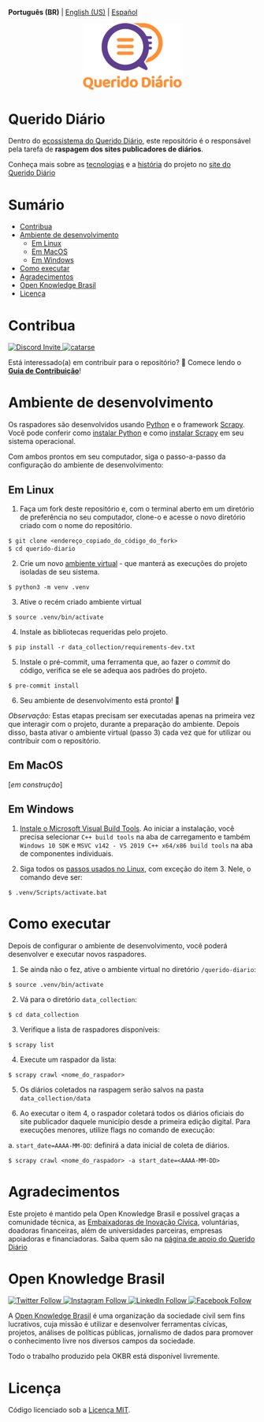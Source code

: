**Português (BR)** | [English (US)](.github/README-en-US.md) | [Español](.github/README-es.md)

<p align="center">
  <a href="https://queridodiario.ok.org.br/sobre" target="_blank"> <img alt="Querido Diário" src="./.github/images/querido-diario-logo.png" width="200">
  </a>
</p>

# Querido Diário
Dentro do [ecossistema do Querido Diário](https://github.com/okfn-brasil/querido-diario-comunidade/blob/main/.github/CONTRIBUTING.md#ecossistema), este repositório é o responsável pela tarefa de **raspagem dos sites publicadores de diários**.

Conheça mais sobre as [tecnologias](https://queridodiario.ok.org.br/tecnologia) e a [história](https://queridodiario.ok.org.br/sobre) do projeto no [site do Querido Diário](https://queridodiario.ok.org.br)

# Sumário
- [Contribua](#contribua)
- [Ambiente de desenvolvimento](#ambiente-de-desenvolvimento)
  - [Em Linux](#em-linux)
  - [Em MacOS](#em-macos)
  - [Em Windows](#em-windows)
- [Como executar](#como-executar)
- [Agradecimentos](#agradecimentos)
- [Open Knowledge Brasil](#open-knowledge-brasil)
- [Licença](#licença)

# Contribua
<p>
  <a href="https://discord.com/invite/aC3Q33q" target="_blank">
    <img alt="Discord Invite" src="https://img.shields.io/badge/Discord-5865F2?style=for-the-badge&logo=discord&logoColor=white" width="100">
  </a>
  <a href="https://www.catarse.me/projects/120548/" target="_blank">
    <img alt="catarse" src="https://img.shields.io/badge/Doe-Catarse-green" width="100">
  </a>
</p>

Está interessado(a) em contribuir para o repositório? :tada:
Comece lendo o **[Guia de Contribuição](.github/CONTRIBUTING.md)**!

# Ambiente de desenvolvimento
Os raspadores são desenvolvidos usando [Python](https://docs.python.org/3/) e o framework [Scrapy](https://scrapy.org). Você pode conferir como [instalar Python](https://www.python.org/downloads/) e como [instalar Scrapy](https://docs.scrapy.org/en/latest/intro/install.html#installing-scrapy) em seu sistema operacional.

Com ambos prontos em seu computador, siga o passo-a-passo da configuração do ambiente de desenvolvimento:

## Em Linux
1. Faça um fork deste repositório e, com o terminal aberto em um diretório de preferência no seu computador, clone-o e acesse o novo diretório criado com o nome do repositório.
``` console
$ git clone <endereço_copiado_do_código_do_fork>
$ cd querido-diario
```

2. Crie um novo [ambiente virtual](https://docs.python.org/pt-br/3/library/venv.html) - que manterá as execuções do projeto isoladas de seu sistema.
``` console
$ python3 -m venv .venv
```

3. Ative o recém criado ambiente virtual
``` console
$ source .venv/bin/activate
```

4. Instale as bibliotecas requeridas pelo projeto.
``` console
$ pip install -r data_collection/requirements-dev.txt
```

5. Instale o pré-commit, uma ferramenta que, ao fazer o _commit_ do código, verifica se ele se adequa aos padrões do projeto.
``` console
$ pre-commit install
```

6. Seu ambiente de desenvolvimento está pronto! :tada:

_Observação:_ Estas etapas precisam ser executadas apenas na primeira vez que interagir com o projeto, durante a preparação do ambiente. Depois disso, basta ativar o ambiente virtual (passo 3) cada vez que for utilizar ou contribuir com o repositório.

## Em MacOS
[_em construção_]

## Em Windows
1. [Instale o Microsoft Visual Build Tools](https://visualstudio.microsoft.com/thank-you-downloading-visual-studio/). Ao iniciar a instalação, você precisa selecionar `C++ build tools` na aba de carregamento e também `Windows 10 SDK` e `MSVC v142 - VS 2019 C++ x64/x86 build tools` na aba de componentes individuais.

2. Siga todos os [passos usados no Linux](#em-linux), com exceção do item 3. Nele, o comando deve ser:
```console
$ .venv/Scripts/activate.bat
```

# Como executar
Depois de configurar o ambiente de desenvolvimento, você poderá desenvolver e executar novos raspadores. 

1. Se ainda não o fez, ative o ambiente virtual no diretório `/querido-diario`:
``` console
$ source .venv/bin/activate
```

2. Vá para o diretório `data_collection`:
```console
$ cd data_collection
```
3. Verifique a lista de raspadores disponíveis:
```console
$ scrapy list
```
4. Execute um raspador da lista:
```console
$ scrapy crawl <nome_do_raspador>
```

5. Os diários coletados na raspagem serão salvos na pasta `data_collection/data`

6. Ao executar o item 4, o raspador coletará todos os diários oficiais do site publicador daquele município desde a primeira edição digital. Para execuções menores, utilize flags no comando de execução:

a. `start_date=AAAA-MM-DD`: definirá a data inicial de coleta de diários.
```console
$ scrapy crawl <nome_do_raspador> -a start_date=<AAAA-MM-DD>
```

# Agradecimentos
Este projeto é mantido pela Open Knowledge Brasil e possível graças a comunidade técnica, as [Embaixadoras de Inovação Cívica](https://embaixadoras.ok.org.br/), voluntárias, doadoras financeiras, além de universidades parceiras, empresas apoiadoras e financiadoras. Saiba quem são na [página de apoio do Querido Diário](https://queridodiario.ok.org.br/apoie#quem-apoia)

# Open Knowledge Brasil
<p>
  <a href="https://twitter.com/okfnbr" target="_blank">
    <img alt="Twitter Follow" src="https://img.shields.io/badge/Twitter-1DA1F2?style=for-the-badge&logo=twitter&logoColor=white" width="100">
  </a>
  <a href="https://www.instagram.com/openknowledgebrasil/" target="_blank">
    <img alt="Instagram Follow" src="https://img.shields.io/badge/Instagram-E4405F?style=for-the-badge&logo=instagram&logoColor=white" width="110">
  </a>
  <a href="https://www.linkedin.com/company/open-knowledge-brasil" target="_blank">
    <img alt="LinkedIn Follow" src="https://img.shields.io/badge/LinkedIn-0077B5?style=for-the-badge&logo=linkedin&logoColor=white" width="100">
  </a>
  <a href="https://www.facebook.com/OpenKnowledgeBrasil" target="_blank">
    <img alt="Facebook Follow" src="https://img.shields.io/badge/Facebook-1877F2?style=for-the-badge&logo=facebook&logoColor=white" width="105">
  </a>
</p>

A [Open Knowledge Brasil](https://ok.org.br/) é uma organização da sociedade civil sem fins lucrativos, cuja missão é utilizar e desenvolver ferramentas cívicas, projetos, análises de políticas públicas, jornalismo de dados para promover o conhecimento livre nos diversos campos da sociedade.

Todo o trabalho produzido pela OKBR está disponível livremente.

# Licença

Código licenciado sob a [Licença MIT](LICENSE.md).
